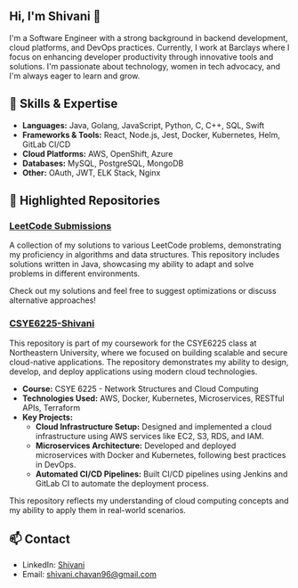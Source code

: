 ## Hi, I'm Shivani  👋 
I'm a Software Engineer with a strong background in backend development, cloud platforms, and DevOps practices. Currently, I work at Barclays where I focus on enhancing developer productivity through innovative tools and solutions. I'm passionate about technology, women in tech advocacy, and I'm always eager to learn and grow.

## 🚀 Skills & Expertise
- **Languages:** Java, Golang, JavaScript, Python, C, C++, SQL, Swift
- **Frameworks & Tools:** React, Node.js, Jest, Docker, Kubernetes, Helm, GitLab CI/CD
- **Cloud Platforms:** AWS, OpenShift, Azure
- **Databases:** MySQL, PostgreSQL, MongoDB
- **Other:** OAuth, JWT, ELK Stack, Nginx

## 🌟 Highlighted Repositories

### [LeetCode Submissions](https://github.com/Shivani31996/leetCodeSubmissions)
A collection of my solutions to various LeetCode problems, demonstrating my proficiency in algorithms and data structures. This repository includes solutions written in Java, showcasing my ability to adapt and solve problems in different environments.

Check out my solutions and feel free to suggest optimizations or discuss alternative approaches!

### [CSYE6225-Shivani](https://github.com/orgs/CSYE6225-Shivani/repositories)
This repository is part of my coursework for the CSYE6225 class at Northeastern University, where we focused on building scalable and secure cloud-native applications. The repository demonstrates my ability to design, develop, and deploy applications using modern cloud technologies.

- **Course:** CSYE 6225 - Network Structures and Cloud Computing
- **Technologies Used:** AWS, Docker, Kubernetes, Microservices, RESTful APIs, Terraform
- **Key Projects:**
  - **Cloud Infrastructure Setup:** Designed and implemented a cloud infrastructure using AWS services like EC2, S3, RDS, and IAM.
  - **Microservices Architecture:** Developed and deployed microservices with Docker and Kubernetes, following best practices in DevOps.
  - **Automated CI/CD Pipelines:** Built CI/CD pipelines using Jenkins and GitLab CI to automate the deployment process.

This repository reflects my understanding of cloud computing concepts and my ability to apply them in real-world scenarios.


## 📫 Contact
- LinkedIn: [Shivani](https://www.linkedin.com/in/shivani-chavan3/)
- Email: shivani.chavan96@gmail.com



<!--
**Shivani31996/Shivani31996** is a ✨ _special_ ✨ repository because its `README.md` (this file) appears on your GitHub profile.

Here are some ideas to get you started:

- 🔭 I’m currently working on ...
- 🌱 I’m currently learning ...
- 👯 I’m looking to collaborate on ...
- 🤔 I’m looking for help with ...
- 💬 Ask me about ...
- 📫 How to reach me: ...
- 😄 Pronouns: ...
- ⚡ Fun fact: ...
-->
